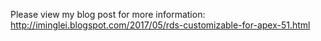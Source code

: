 Please view my blog post for more information: http://iminglei.blogspot.com/2017/05/rds-customizable-for-apex-51.html

